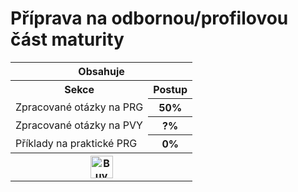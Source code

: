 # Příprava na odbornou/profilovou část maturity
<table>
 <tr>
	  <th colspan="3">Obsahuje</th>
 </tr>
 <tr>
	<th>Sekce</th>
	<th>Postup</th>
 </tr>
 <tr>
	  <td>Zpracované otázky na PRG</td>
	  <th>50%</th>
 </tr>
 <tr>
	  <td>Zpracované otázky na PVY</td>
	  <th>?%</th>
 </tr>
 <tr>
	  <td>Příklady na praktické PRG</td>
	  <th>0%</th>
 </tr>
 <tr>
	  <th colspan="3"><a href='https://ko-fi.com/P5P11WTFL' target='_blank'><img height='36' style='border:0px;height:36px;' src='https://cdn.ko-fi.com/cdn/kofi1.png?v=2' border='0' alt='Buy Me a Coffee at ko-fi.com' /></a></th>	 
 </tr>
</table>
